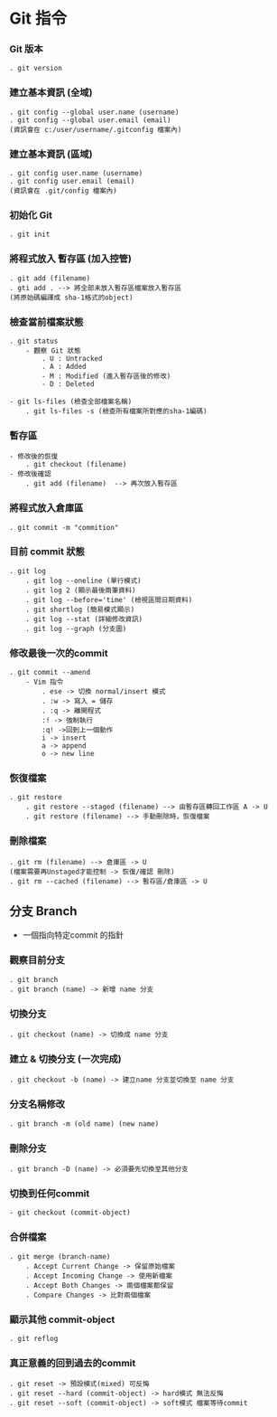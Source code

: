 # Git 指令

### Git 版本
    . git version

### 建立基本資訊 (全域)
    . git config --global user.name (username)
    . git config --global user.email (email)
    (資訊會在 c:/user/username/.gitconfig 檔案內)

### 建立基本資訊 (區域)
    . git config user.name (username)
    . git config user.email (email)
    (資訊會在 .git/config 檔案內)

### 初始化 Git
    . git init

### 將程式放入 暫存區 (加入控管)
    . git add (filename)
    . gti add . --> 將全部未放入暫存區檔案放入暫存區
    (將原始碼編譯成 sha-1格式的object)

### 檢查當前檔案狀態
    . git status
        - 觀察 Git 狀態
            . U : Untracked
            . A : Added
            - M : Modified (進入暫存區後的修改)
            - D : Deleted 
    
    - git ls-files (檢查全部檔案名稱)
        . git ls-files -s (檢查所有檔案所對應的sha-1編碼)

### 暫存區
    - 修改後的恢復
        . git checkout (filename)
    - 修改後確認
        . git add (filename)  --> 再次放入暫存區

### 將程式放入倉庫區
    . git commit -m "commition"

### 目前 commit 狀態
    . git log
        . git log --oneline (單行模式)
        . git log 2 (顯示最後兩筆資料)
        . git log --before='time' (檢視區間日期資料)
        . git shortlog (簡易模式顯示)
        . git log --stat (詳細修改資訊)
        . git log --graph (分支圖)

### 修改最後一次的commit
    . git commit --amend
        - Vim 指令
            . ese -> 切換 normal/insert 模式
            . :w -> 寫入 = 儲存
            . :q -> 離開程式
            :! -> 強制執行
            :q! ->回到上一個動作
            i -> insert
            a -> append
            o -> new line

### 恢復檔案
    . git restore 
        . git restore --staged (filename) --> 由暫存區轉回工作區 A -> U
        . git restore (filename) --> 手動刪除時，恢復檔案

### 刪除檔案
    . git rm (filename) --> 倉庫區 -> U
    (檔案需要再Unstaged才能控制 -> 恢復/確認 刪除)
    . git rm --cached (filename) --> 暫存區/倉庫區 -> U

## 分支 Branch
- 一個指向特定commit 的指針

### 觀察目前分支
    . git branch
    . git branch (name) -> 新增 name 分支

### 切換分支
    . git checkout (name) -> 切換成 name 分支

### 建立 & 切換分支 (一次完成)
    . git checkout -b (name) -> 建立name 分支並切換至 name 分支

### 分支名稱修改
    . git branch -m (old name) (new name)

### 刪除分支
    . git branch -D (name) -> 必須要先切換至其他分支

### 切換到任何commit
    - git checkout (commit-object)

### 合併檔案
    . git merge (branch-name)
        . Accept Current Change -> 保留原始檔案
        . Accept Incoming Change -> 使用新檔案
        . Accept Both Changes -> 兩個檔案都保留
        . Compare Changes -> 比對兩個檔案

### 顯示其他 commit-object
    . git reflog

### 真正意義的回到過去的commit
    . git reset -> 預設模式(mixed) 可反悔
    . git reset --hard (commit-object) -> hard模式 無法反悔
    . git reset --soft (commit-object) -> soft模式 檔案等待commit
